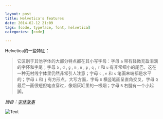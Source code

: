 ```yaml
---

layout: post
title: Helvetica's features
date: 2014-02-12 21:09
tags: [code, typeface, font, helvetica]
categories: [code]

---
```


Helvetica的一些特征：

> 它区别于其他字体的大部分特点都在其小写字母：字母 `a` 带有轻微充盈泪滴的字怀和字尾；字母 `b` , `d` , `g` , `m` , `n` , `p` , `q` , `r` 和 `u` 有非常细小的尾巴，这在一种无村线字体里仍然非常引人注意；字母 `c` , `e` 和 `s` 笔画末端都是水平的；字母 `i` 和 `j` 有方形点。大写方面，字母 `G` 横竖笔画呈直角交叉，字母 `Q` 最后一画很短但笔直穿过，像烟灰缸里的一根烟；字母 `R` 右腿有一个小起脚。

*摘自：[字体故事](http://www.amazon.cn/%E5%AD%97%E4%BD%93%E6%95%85%E4%BA%8B-%E8%A5%BF%E6%96%87%E5%AD%97%E4%BD%93%E7%9A%84%E7%BE%8E%E4%B8%BD%E4%BC%A0%E5%A5%87-%E8%A5%BF%E8%92%99%E2%80%A2%E5%8A%A0%E8%8F%B2%E5%B0%94%E5%BE%B7/dp/B00ARK39MY)*

![Text](https://dl.dropboxusercontent.com/u/24683331/blog_img/2014-02-12-helvetica-features/I_love_helvetica_by_designalicious.jpg) 